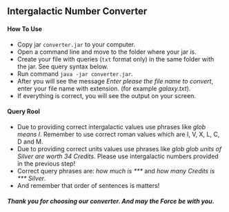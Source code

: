 ## Intergalactic Number Converter

#### How To Use
 - Copy jar `converter.jar` to your computer.
 - Open a command line and move to the folder where your jar is.
 - Create your file with queries (`txt` format only) in the same folder with the jar. See query syntax below.
 - Run command `java -jar converter.jar`.
 - After you will see the message _Enter please the file name to convert_, enter your file name with extension. (for example _galaxy.txt_).
 - If everything is correct, you will see the output on your screen.
 
#### Query Rool
- Due to providing correct intergalactic values use phrases like _glob means I_. Remember to use correct roman values which are I, V, X, L, C, D and M.
- Due to providing correct units values use phrases like _glob glob units of Silver are worth 34 Credits_. Please use intergalactic numbers provided in the previous step!
- Correct query phrases are: _how much is ***_ and _how many Credits is *** Silver_.
- And remember that order of sentences is matters!

##### Thank you for choosing our converter. And may the Force be with you.